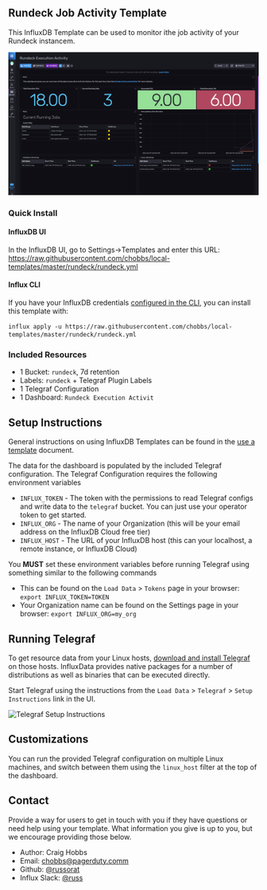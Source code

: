 ## Rundeck Job Activity Template

This InfluxDB Template can be used to monitor ithe job activity of your Rundeck instancem.

![Rundeck Execution Dashboard Screenshot](img/RundeckScreen.png)

### Quick Install

#### InfluxDB UI

In the InfluxDB UI, go to Settings->Templates and enter this URL: https://raw.githubusercontent.com/chobbs/local-templates/master/rundeck/rundeck.yml

#### Influx CLI
If you have your InfluxDB credentials [configured in the CLI](https://v2.docs.influxdata.com/v2.0/reference/cli/influx/config/), you can install this template with:

```
influx apply -u https://raw.githubusercontent.com/chobbs/local-templates/master/rundeck/rundeck.yml
```

### Included Resources

- 1 Bucket: `rundeck`, 7d retention
- Labels: `rundeck` + Telegraf Plugin Labels
- 1 Telegraf Configuration
- 1 Dashboard: `Rundeck Execution Activit`

## Setup Instructions

  General instructions on using InfluxDB Templates can be found in the [use a template](../docs/use_a_template.md) document.
    
  The data for the dashboard is populated by the included Telegraf configuration. The Telegraf Configuration requires the following environment variables
    
  - `INFLUX_TOKEN` - The token with the permissions to read Telegraf configs and write data to the `telegraf` bucket. You can just use your operator token to get started.
  - `INFLUX_ORG` - The name of your Organization (this will be your email address on the InfluxDB Cloud free tier)
  - `INFLUX_HOST` - The URL of your InfluxDB host (this can your localhost, a remote instance, or InfluxDB Cloud)

  You **MUST** set these environment variables before running Telegraf using something similar to the following commands
    
  - This can be found on the `Load Data` > `Tokens` page in your browser: `export INFLUX_TOKEN=TOKEN`
  - Your Organization name can be found on the Settings page in your browser: `export INFLUX_ORG=my_org`

## Running Telegraf

  To get resource data from your Linux hosts, [download and install Telegraf](https://portal.influxdata.com/downloads/) on those hosts. InfluxData provides native packages for a number of distributions as well as binaries that can be executed directly.

  Start Telegraf using the instructions from the `Load Data` > `Telegraf` > `Setup Instructions` link in the UI.

![Telegraf Setup Instructions](img/linux_system_telegraf.png)

## Customizations

You can run the provided Telegraf configuration on multiple Linux machines, and switch between them using the `linux_host` filter at the top of the dashboard.

## Contact

Provide a way for users to get in touch with you if they have questions or need help using your template. What information you give is up to you, but we encourage providing those below.

- Author: Craig Hobbs
- Email: chobbs@pagerduty.comm
- Github: [@russorat](https://github.com/russorat)
- Influx Slack: [@russ](https://influxdata.com/slack)
